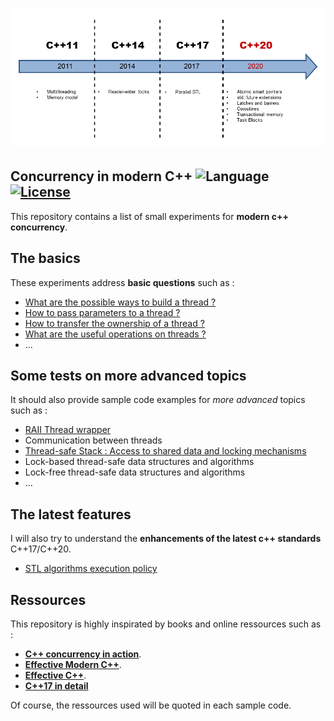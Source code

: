 # ![concurrency-banner](banner.png)

## Concurrency in modern C++ ![Language](https://img.shields.io/badge/language-C++17-orange.svg) [![License](https://img.shields.io/badge/license-MIT-blue.svg)](./LICENSE.md)

This repository contains a list of small experiments for **modern c++ concurrency**.

## The basics

These experiments address **basic questions** such as :
  - [What are the possible ways to build a thread ?](build-and-args-threads.cpp)
  - [How to pass parameters to a thread ?](build-and-args-threads.cpp)
  - [How to transfer the ownership of a thread ?](transfer-ownership-threads.cpp)
  - [What are the useful operations on threads ?](useful-operations-threads.cpp)
  - ...

## Some tests on more advanced topics

It should also provide sample code examples for _more advanced_ topics such as :
  - [RAII Thread wrapper](raii-thread-wrapper.cpp)
  - Communication between threads
  - [Thread-safe Stack : Access to shared data and locking mechanisms](basic-thread-safe-stack.cpp)
  - Lock-based thread-safe data structures and algorithms
  - Lock-free thread-safe data structures and algorithms
  - ...

## The latest features

I will also try to understand the **enhancements of the latest c++ standards** C++17/C++20.

  - [STL algorithms execution policy](stl-algorithms-policies.cpp)


## Ressources

This repository is highly inspirated by books and online ressources such as :
  - [**C++ concurrency in action**](https://www.manning.com/books/c-plus-plus-concurrency-in-action).
  - [**Effective Modern C++**](https://www.oreilly.com/library/view/effective-modern-c/9781491908419/).
  - [**Effective C++**](https://www.eyrolles.com/Informatique/Livre/effective-c--9780321334879/).
  - [**C++17 in detail**](https://leanpub.com/cpp17indetail?utm_source=blog&utm_campaign=adside)

Of course, the ressources used will be quoted in each sample code.



 
